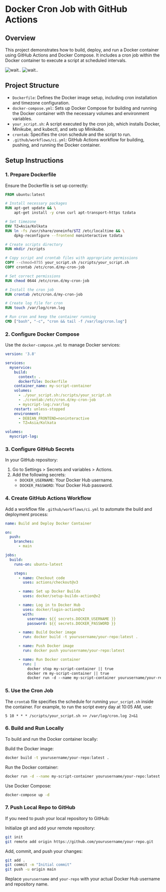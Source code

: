 
# Docker Cron Job with GitHub Actions

## Overview

This project demonstrates how to build, deploy, and run a Docker container using GitHub Actions and Docker Compose. It includes a cron job within the Docker container to execute a script at scheduled intervals.

![wait..](/Docker-k8-s-with-CI-CD-using-github-actions/images/1.png)
![wait..](/Docker-k8-s-with-CI-CD-using-github-actions/images/2.png)


## Project Structure

- `Dockerfile`: Defines the Docker image setup, including cron installation and timezone configuration.
- `docker-compose.yml`: Sets up Docker Compose for building and running the Docker container with the necessary volumes and environment variables.
- `your_script.sh`: A script executed by the cron job, which installs Docker, Minikube, and kubectl, and sets up Minikube.
- `crontab`: Specifies the cron schedule and the script to run.
- `.github/workflows/ci.yml`: GitHub Actions workflow for building, pushing, and running the Docker container.

## Setup Instructions

### 1. Prepare Dockerfile

Ensure the Dockerfile is set up correctly:

```dockerfile
FROM ubuntu:latest

# Install necessary packages
RUN apt-get update && \
    apt-get install -y cron curl apt-transport-https tzdata

# Set timezone
ENV TZ=Asia/Kolkata
RUN ln -fs /usr/share/zoneinfo/$TZ /etc/localtime && \
    dpkg-reconfigure --frontend noninteractive tzdata

# Create scripts directory
RUN mkdir /scripts

# Copy script and crontab files with appropriate permissions
COPY --chmod=0755 your_script.sh /scripts/your_script.sh
COPY crontab /etc/cron.d/my-cron-job

# Set correct permissions
RUN chmod 0644 /etc/cron.d/my-cron-job

# Install the cron job
RUN crontab /etc/cron.d/my-cron-job

# Create log file for cron
RUN touch /var/log/cron.log

# Run cron and keep the container running
CMD ["bash", "-c", "cron && tail -f /var/log/cron.log"]
```

### 2. Configure Docker Compose

Use the `docker-compose.yml` to manage Docker services:

```yaml
version: '3.8'

services:
  myservice:
    build:
      context: .
      dockerfile: Dockerfile
    container_name: my-script-container
    volumes:
      - ./your_script.sh:/scripts/your_script.sh
      - ./crontab:/etc/cron.d/my-cron-job
      - myscript-log:/var/log  
    restart: unless-stopped
    environment:
      - DEBIAN_FRONTEND=noninteractive
      - TZ=Asia/Kolkata

volumes:
  myscript-log:
```

### 3. Configure GitHub Secrets

In your GitHub repository:

1. Go to Settings > Secrets and variables > Actions.
2. Add the following secrets:
   - `DOCKER_USERNAME`: Your Docker Hub username.
   - `DOCKER_PASSWORD`: Your Docker Hub password.

### 4. Create GitHub Actions Workflow

Add a workflow file `.github/workflows/ci.yml` to automate the build and deployment process:

```yaml
name: Build and Deploy Docker Container

on:
  push:
    branches:
      - main

jobs:
  build:
    runs-on: ubuntu-latest

    steps:
      - name: Checkout code
        uses: actions/checkout@v3

      - name: Set up Docker Buildx
        uses: docker/setup-buildx-action@v2

      - name: Log in to Docker Hub
        uses: docker/login-action@v2
        with:
          username: ${{ secrets.DOCKER_USERNAME }}
          password: ${{ secrets.DOCKER_PASSWORD }}

      - name: Build Docker image
        run: docker build -t yourusername/your-repo:latest .

      - name: Push Docker image
        run: docker push yourusername/your-repo:latest

      - name: Run Docker container
        run: |
          docker stop my-script-container || true
          docker rm my-script-container || true
          docker run -d --name my-script-container yourusername/your-repo:latest
```

### 5. Use the Cron Job

The `crontab` file specifies the schedule for running `your_script.sh` inside the container. For example, to run the script every day at 10:05 AM, use:

```cron
5 10 * * * /scripts/your_script.sh >> /var/log/cron.log 2>&1
```

### 6. Build and Run Locally

To build and run the Docker container locally:

Build the Docker image:
```bash
docker build -t yourusername/your-repo:latest .
```

Run the Docker container:
```bash
docker run -d --name my-script-container yourusername/your-repo:latest
```

Use Docker Compose:
```bash
docker-compose up -d
```

### 7. Push Local Repo to GitHub

If you need to push your local repository to GitHub:

Initialize git and add your remote repository:
```bash
git init
git remote add origin https://github.com/yourusername/your-repo.git
```

Add, commit, and push your changes:
```bash
git add .
git commit -m "Initial commit"
git push -u origin main
```

Replace `yourusername` and `your-repo` with your actual Docker Hub username and repository name.


```



